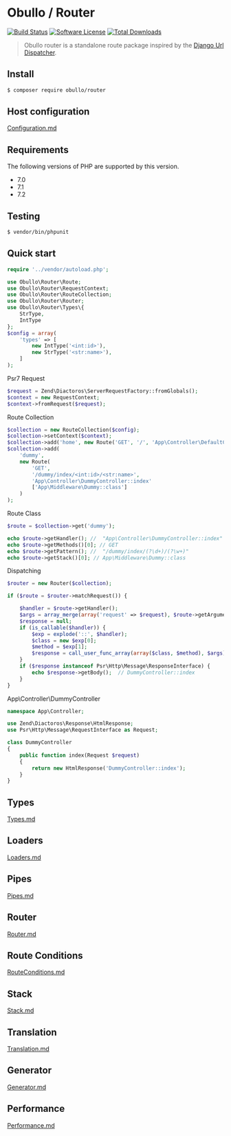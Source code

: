 
# Obullo / Router

[![Build Status](https://travis-ci.org/obullo/Router.svg?branch=master)](https://travis-ci.org/obullo/Router)
[![Software License](https://img.shields.io/badge/license-MIT-brightgreen.svg)](LICENSE.md)
[![Total Downloads](https://img.shields.io/packagist/dt/obullo/router.svg)](https://packagist.org/packages/obullo/router)

> Obullo router is a standalone route package inspired by the <a href="https://docs.djangoproject.com/en/2.0/topics/http/urls/">Django Url Dispatcher</a>.


## Install

``` bash
$ composer require obullo/router
```

## Host configuration

[Configuration.md](/en/configuration.md)

## Requirements

The following versions of PHP are supported by this version.

* 7.0
* 7.1
* 7.2

## Testing

``` bash
$ vendor/bin/phpunit
```

## Quick start

```php
require '../vendor/autoload.php';

use Obullo\Router\Route;
use Obullo\Router\RequestContext;
use Obullo\Router\RouteCollection;
use Obullo\Router\Router;
use Obullo\Router\Types\{
    StrType,
    IntType
};
$config = array(
    'types' => [
        new IntType('<int:id>'),
        new StrType('<str:name>'),
    ]
);
```

Psr7 Request

```php
$request = Zend\Diactoros\ServerRequestFactory::fromGlobals();
$context = new RequestContext;
$context->fromRequest($request);
```

Route Collection

```php
$collection = new RouteCollection($config);
$collection->setContext($context);
$collection->add('home', new Route('GET', '/', 'App\Controller\DefaultController::index'));
$collection->add(
    'dummy',
    new Route(
        'GET',
        '/dummy/index/<int:id>/<str:name>',
        'App\Controller\DummyController::index'
        ['App\Middleware\Dummy::class']
    )
);
```

Route Class

```php
$route = $collection->get('dummy');

echo $route->getHandler(); //  "App\Controller\DummyController::index"
echo $route->getMethods()[0]; // GET
echo $route->getPattern(); //  "/dummy/index/(?\d+)/(?\w+)"
echo $route->getStack()[0]; // App\Middleware\Dummy::class
```

Dispatching

```php
$router = new Router($collection);

if ($route = $router->matchRequest()) {

    $handler = $route->getHandler();
    $args = array_merge(array('request' => $request), $route->getArguments());
    $response = null;
    if (is_callable($handler)) {
        $exp = explode('::', $handler);
        $class = new $exp[0];
        $method = $exp[1];
        $response = call_user_func_array(array($class, $method), $args);
    }
    if ($response instanceof Psr\Http\Message\ResponseInterface) {
        echo $response->getBody();  // DummyController::index
    }
}
```

App\Controller\DummyController

```php
namespace App\Controller;

use Zend\Diactoros\Response\HtmlResponse;
use Psr\Http\Message\RequestInterface as Request;

class DummyController
{
    public function index(Request $request)
    {
        return new HtmlResponse('DummyController::index');
    }
}
```

## Types

[Types.md](/en/types.md)

## Loaders

[Loaders.md](/en/loaders.md)

## Pipes

[Pipes.md](/en/pipes.md)

## Router

[Router.md](/en/router.md)

## Route Conditions

[RouteConditions.md](/en/route-conditions.md)

## Stack

[Stack.md](/en/stack.md)

## Translation

[Translation.md](/en/translation.md)

## Generator

[Generator.md](/en/generator.md)

## Performance

[Performance.md](/en/performance.md)